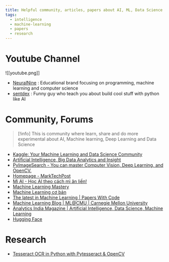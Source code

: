 ```yaml
---
title: Helpful community, articles, papers about AI, ML, Data Science
tags:
  - intelligence
  - machine-learning
  - papers
  - research
---
```

# Youtube Channel

![[youtube.png]]

- [NeuralNine](https://www.youtube.com/c/NeuralNine/featured) : Educational brand focusing on programming, machine learning and computer science
- [sentdex](https://www.youtube.com/c/sentdex/featured) : Funny guy who teach you about build cool stuff with python like AI

# Community, Forums

>[!info]
>This is community where learn, share and do more experimental about AI, Machine learning, Deep Learning and Data Science

- [Kaggle: Your Machine Learning and Data Science Community](https://www.kaggle.com/)
- [Artificial Intelligence, Big Data Analytics and Insight](https://www.analyticsinsight.net/)
- [PyImageSearch - You can master Computer Vision, Deep Learning, and OpenCV.](https://pyimagesearch.com/)
- [Homepage - MarkTechPost](https://www.marktechpost.com/#)
- [Mì AI - Học AI theo cách mì ăn liền!](https://miai.vn/)
- [Machine Learning Mastery](https://machinelearningmastery.com/)
- [Machine Learning cơ bản](https://machinelearningcoban.com/)
- [The latest in Machine Learning | Papers With Code](https://paperswithcode.com/)
- [Machine Learning Blog | ML@CMU | Carnegie Mellon University](https://blog.ml.cmu.edu/)
- [Analytics India Magazine | Artificial Intelligence, Data Science, Machine Learning](https://analyticsindiamag.com/)
- [Hugging Face](https://huggingface.co/)
# Research

- [Tesseract OCR in Python with Pytesseract & OpenCV](https://nanonets.com/blog/ocr-with-tesseract/)

